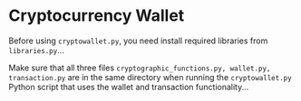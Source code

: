 # Cryptocurrency Wallet


Before using ```cryptowallet.py```, you need install required libraries from ```libraries.py```...


Make sure that all three files ```cryptographic_functions.py, wallet.py, transaction.py``` are in the same directory when running the ```cryptowallet.py``` Python script that uses the wallet and transaction functionality...
